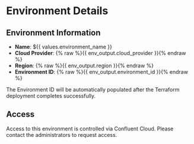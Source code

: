 # Environment Details

## Environment Information

- **Name**: ${{ values.environment_name }}
- **Cloud Provider**: {% raw %}{{ env_output.cloud_provider }}{% endraw %}
- **Region**: {% raw %}{{ env_output.region }}{% endraw %}
- **Environment ID**: {% raw %}{{ env_output.environment_id }}{% endraw %}

The Environment ID will be automatically populated after the Terraform deployment completes successfully.

## Access

Access to this environment is controlled via Confluent Cloud. Please contact the administrators to request access.